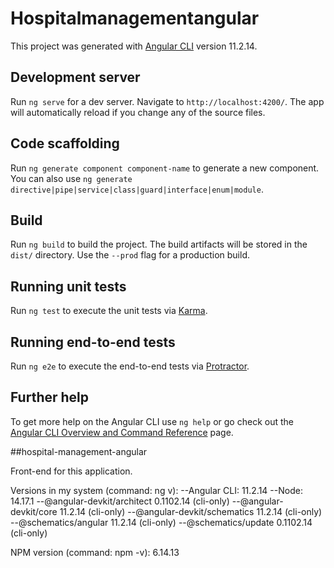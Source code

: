 # Hospitalmanagementangular

This project was generated with [Angular CLI](https://github.com/angular/angular-cli) version 11.2.14.

## Development server

Run `ng serve` for a dev server. Navigate to `http://localhost:4200/`. The app will automatically reload if you change any of the source files.

## Code scaffolding

Run `ng generate component component-name` to generate a new component. You can also use `ng generate directive|pipe|service|class|guard|interface|enum|module`.

## Build

Run `ng build` to build the project. The build artifacts will be stored in the `dist/` directory. Use the `--prod` flag for a production build.

## Running unit tests

Run `ng test` to execute the unit tests via [Karma](https://karma-runner.github.io).

## Running end-to-end tests

Run `ng e2e` to execute the end-to-end tests via [Protractor](http://www.protractortest.org/).

## Further help

To get more help on the Angular CLI use `ng help` or go check out the [Angular CLI Overview and Command Reference](https://angular.io/cli) page.

##hospital-management-angular

Front-end for this application.

Versions in my system (command: ng v): --Angular CLI: 11.2.14 --Node: 14.17.1 --@angular-devkit/architect 0.1102.14 (cli-only) --@angular-devkit/core 11.2.14 (cli-only) --@angular-devkit/schematics 11.2.14 (cli-only) --@schematics/angular 11.2.14 (cli-only) --@schematics/update 0.1102.14 (cli-only)

NPM version (command: npm -v): 6.14.13
